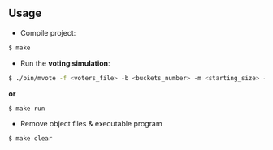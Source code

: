 ## Usage

- Compile project:
```bash
$ make
```

- Run the **voting simulation**:
```bash
$ ./bin/mvote -f <voters_file> -b <buckets_number> -m <starting_size> -e <expand_function>
```
**or**
```bash
$ make run
```

- Remove object files & executable program
```bash
$ make clear
```
